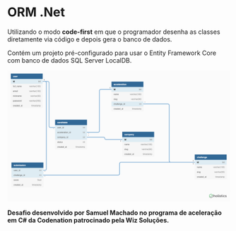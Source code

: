 # ORM .Net

Utilizando o modo **code-first** em que o programador desenha as classes diretamente via código e depois gera o banco de dados.


Contém um projeto pré-configurado para usar o Entity Framework Core com banco de dados SQL Server LocalDB.

![Screenshot](mer.png)

**Desafio desenvolvido por Samuel Machado no programa de aceleração em C# da Codenation patrocinado pela Wiz Soluções.**

